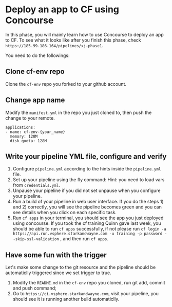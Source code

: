 # Deploy an app to CF using Concourse

In this phase, you will mainly learn how to use Concourse to deploy an app to CF.
To see what it looks like after you finish this phase, check `https://185.99.186.164/pipelines/xj-phase1`.

You need to do the followings:

## Clone cf-env repo

Clone the `cf-env` repo you forked to your github account.

## Change app name

Modify the `manifest.yml` in the repo you just cloned to, then push the change to your remote. 

```
applications:
- name: cf-env-{your_name}
  memory: 128M
  disk_quota: 128M
```
## Write your pipeline YML file, configure and verify

1) Configure `pipeline.yml` according to the hints inside the `pipeline.yml` file.
2) Set up your pipeline using the fly command:
   Hint: you need to load vars from `credentials.yml`.
3) Unpause your pipeline if you did not set unpause when you configure your pipeline.
4) Run a build of your pipeline in web user interface. If you do the steps 1) and 2) correctly, you will see the pipeline becomes green and you can see details when you
   click on each specific task.
5) Run `cf apps` in your terminal, you should see the app you just deployed using concourse. If you took the cf training Quinn gave last week, you should be able to run `cf apps` successfully, if not please run `cf login -a https://api.run.vsphere.starkandwayne.com -u training -p password --skip-ssl-validation` , and then run `cf apps`.

## Have some fun with the trigger

Let's make some change to the git resource and the pipeline should be automaticlly triggered since we set trigger to true.

1) Modify the `README.md` in the `cf-env` repo you cloned, run git add, commit and push command; 
2) Go to `https://ci.vsphere.starkandwayne.com`, visit your pipeline, you should see it is running another build automaticlly.  

